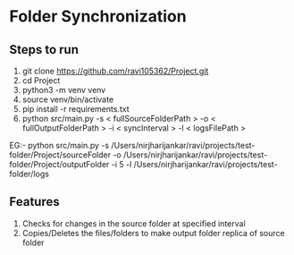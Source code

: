 # Folder Synchronization

## Steps to run
1. git clone https://github.com/ravi105362/Project.git
2. cd Project 
3. python3 -m venv venv
4. source venv/bin/activate
5. pip install -r requirements.txt
6. python src/main.py -s < fullSourceFolderPath > -o < fullOutputFolderPath > -i < syncInterval > -l < logsFilePath >
 
 EG:- python src/main.py -s /Users/nirjharijankar/ravi/projects/test-folder/Project/sourceFolder -o /Users/nirjharijankar/ravi/projects/test-folder/Project/outputFolder -i 5 -l /Users/nirjharijankar/ravi/projects/test-folder/logs
 
## Features

1. Checks for changes in the source folder at specified interval
2. Copies/Deletes the files/folders to make output folder replica of source folder
